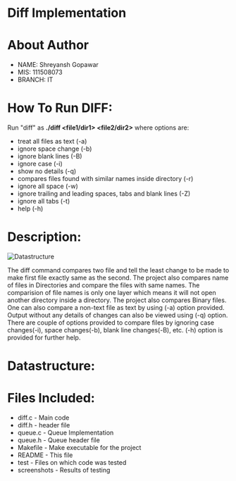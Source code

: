 # Diff Implementation

# About Author

* NAME: Shreyansh Gopawar
* MIS: 111508073
* BRANCH: IT

# How To Run DIFF:

Run "diff" as __./diff <options> <file1/dir1> <file2/dir2>__ where options are:
* treat all files as text (-a)
* ignore space change (-b)
* ignore blank lines (-B)
* ignore case (-i)
* show no details (-q)
* compares files found with similar names inside directory (-r)
* ignore all space (-w)
* ignore trailing and leading spaces, tabs and blank lines (-Z)
* ignore all tabs (-t)
* help (-h)
	
# Description:
![Datastructure](datastructure.png)

The diff command compares two file and tell the least change to be made to make first file exactly same as the second.
The project also compares name of files in Directories and compare the files with same names. The comparision of file names is only one layer which means it will not open another directory inside a directory.
The project also compares Binary files.
One can also compare a non-text file as text by using (-a) option provided.
Output without any details of changes can also be viewed using (-q) option.
There are couple of options provided to compare files by ignoring case changes(-i), space changes(-b), blank line changes(-B), etc.
(-h) option is provided for further help.

# Datastructure:

# Files Included:

* diff.c - Main code
* diff.h - header file
* queue.c - Queue Implementation
* queue.h - Queue header file
* Makefile - Make executable for the project
* README - This file
* test - Files on which code was tested
* screenshots - Results of testing
